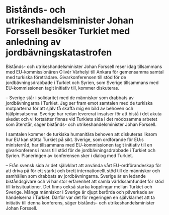 # Bistånds- och utrikeshandelsminister Johan Forssell besöker Turkiet med anledning av jordbävningskatastrofen

Bistånds- och utrikeshandelsminister Johan Forssell reser idag tillsammans med EU-kommissionären Olivér Várhelyi till Ankara för gemensamma samtal med turkiska företrädare. Givarkonferensen till stöd för de jordbävningsdrabbade i Turkiet och Syrien, som Sverige tillsammans med EU-kommissionen tagit initiativ till, kommer diskuteras.

– Sverige står i solidaritet med de människor som drabbats av jordbävningarna i Turkiet. Jag ser fram emot samtalen med de turkiska motparterna för att själv få skaffa mig en bild av behoven och hjälpinsatserna. Sverige har redan levererat insatser för att bistå i det akuta skedet och vi fortsätter finnas vid Turkiets sida i det mödosamma arbetet som återstår, säger bistånds- och utrikeshandelsminister Johan Forssell.

I samtalen kommer de turkiska humanitära behoven att diskuteras liksom hur EU kan stötta Turkiet på sikt. Sverige, som ordförande för EU:s ministerråd, har tillsammans med EU-kommissionen tagit initiativ till en givarkonferens i mars till stöd för de jordbävningsdrabbade i Turkiet och Syrien. Planeringen av konferensen sker i dialog med Turkiet.

– Från svensk sida är det självklart att använda vårt EU-ordförandeskap för att driva på för ett starkt och brett internationellt stöd till de människor och samhällen som drabbats av jordbävningarna. Sverige är en ledande biståndsgivare och vi har stor erfarenhet att samla världssamfundet för stöd till krissituationer. Det finns också starka kopplingar mellan Turkiet och Sverige. Många människor i Sverige är djupt berörda och påverkade av händelserna i Turkiet. Därför var det för regeringen en självklarhet att ta initiativ till denna konferens, säger bistånds- och utrikeshandelsminister Johan Forssell.
